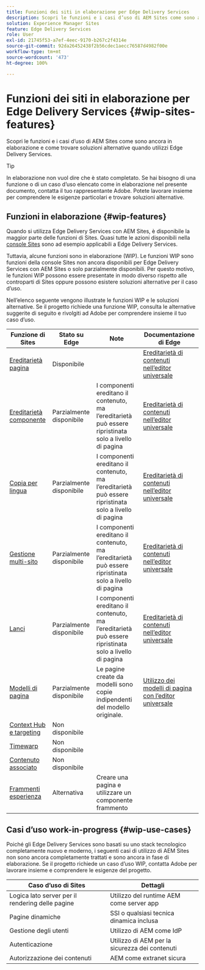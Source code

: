 ```yaml
---
title: Funzioni dei siti in elaborazione per Edge Delivery Services
description: Scopri le funzioni e i casi d’uso di AEM Sites come sono ancora in elaborazione e come trovare soluzioni alternative quando utilizzi Edge Delivery Services.
solution: Experience Manager Sites
feature: Edge Delivery Services
role: User
exl-id: 21745f53-a7ef-4eec-9170-b267c2f4314e
source-git-commit: 92da26452438f2b56cdec1aecc76587d4982f00e
workflow-type: tm+mt
source-wordcount: '473'
ht-degree: 100%

---
```


# Funzioni dei siti in elaborazione per Edge Delivery Services {#wip-sites-features}

Scopri le funzioni e i casi d’uso di AEM Sites come sono ancora in elaborazione e come trovare soluzioni alternative quando utilizzi Edge Delivery Services.

>[!TIP]
>
>In elaborazione non vuol dire che è stato completato. Se hai bisogno di una funzione o di un caso d’uso elencato come in elaborazione nel presente documento, contatta il tuo rappresentante Adobe. Potete lavorare insieme per comprendere le esigenze particolari e trovare soluzioni alternative.

## Funzioni in elaborazione {#wip-features}

Quando si utilizza Edge Delivery Services con AEM Sites, è disponibile la maggior parte delle funzioni di Sites. Quasi tutte le azioni disponibili nella [console Sites](/help/sites-cloud/authoring/sites-console/introduction.md) sono ad esempio applicabili a Edge Delivery Services.

Tuttavia, alcune funzioni sono in elaborazione (WIP). Le funzioni WIP sono funzioni della console Sites non ancora disponibili per Edge Delivery Services con AEM Sites o solo parzialmente disponibili. Per questo motivo, le funzioni WIP possono essere presentate in modo diverso rispetto alle controparti di Sites oppure possono esistere soluzioni alternative per il caso d’uso.

Nell’elenco seguente vengono illustrate le funzioni WIP e le soluzioni alternative. Se il progetto richiede una funzione WIP, consulta le alternative suggerite di seguito e rivolgiti ad Adobe per comprendere insieme il tuo caso d’uso.

| Funzione di Sites | Stato su Edge | Note | Documentazione di Edge |
|---|---|---|---|
| [Ereditarietà pagina](/help/sites-cloud/administering/msm-and-translation.md) | Disponibile |  | [Ereditarietà di contenuti nell’editor universale](/help/sites-cloud/authoring/universal-editor/inheritance.md) |
| [Ereditarietà componente](/help/sites-cloud/administering/msm-and-translation.md) | Parzialmente disponibile | I componenti ereditano il contenuto, ma l’ereditarietà può essere ripristinata solo a livello di pagina | [Ereditarietà di contenuti nell’editor universale](/help/sites-cloud/authoring/universal-editor/inheritance.md) |
| [Copia per lingua](/help/sites-cloud/administering/translation/overview.md) | Parzialmente disponibile | I componenti ereditano il contenuto, ma l’ereditarietà può essere ripristinata solo a livello di pagina | [Ereditarietà di contenuti nell’editor universale](/help/sites-cloud/authoring/universal-editor/inheritance.md) |
| [Gestione multi-sito](/help/sites-cloud/administering/msm/overview.md) | Parzialmente disponibile | I componenti ereditano il contenuto, ma l’ereditarietà può essere ripristinata solo a livello di pagina | [Ereditarietà di contenuti nell’editor universale](/help/sites-cloud/authoring/universal-editor/inheritance.md) |
| [Lanci](/help/sites-cloud/authoring/launches/overview.md) | Parzialmente disponibile | I componenti ereditano il contenuto, ma l’ereditarietà può essere ripristinata solo a livello di pagina | [Ereditarietà di contenuti nell’editor universale](/help/sites-cloud/authoring/universal-editor/inheritance.md) |
| [Modelli di pagina](/help/sites-cloud/authoring/page-editor/templates.md) | Parzialmente disponibile | Le pagine create da modelli sono copie indipendenti del modello originale. | [Utilizzo dei modelli di pagina con l’editor universale](/help/sites-cloud/authoring/universal-editor/templates.md) |
| [Context Hub e targeting](/help/sites-cloud/authoring/personalization/overview.md) | Non disponibile |  |  |
| [Timewarp](/help/sites-cloud/authoring/launches/preview.md) | Non disponibile |  |  |
| [Contenuto associato](/help/sites-cloud/authoring/page-editor/editor-side-panel.md#associated-content-browser) | Non disponibile |  |  |
| [Frammenti esperienza](/help/sites-cloud/authoring/fragments/experience-fragments.md) | Alternativa | Creare una pagina e utilizzare un componente frammento |  |

## Casi d’uso work-in-progress {#wip-use-cases}

Poiché gli Edge Delivery Services sono basati su uno stack tecnologico completamente nuovo e moderno, i seguenti casi di utilizzo di AEM Sites non sono ancora completamente trattati e sono ancora in fase di elaborazione. Se il progetto richiede un caso d’uso WIP, contatta Adobe per lavorare insieme e comprendere le esigenze del progetto.

| Caso d’uso di Sites | Dettagli |
|---|---|
| Logica lato server per il rendering delle pagine | Utilizzo del runtime AEM come server app |
| Pagine dinamiche | SSI o qualsiasi tecnica dinamica inclusa |
| Gestione degli utenti | Utilizzo di AEM come IdP |
| Autenticazione | Utilizzo di AEM per la sicurezza dei contenuti |
| Autorizzazione dei contenuti | AEM come extranet sicura |
